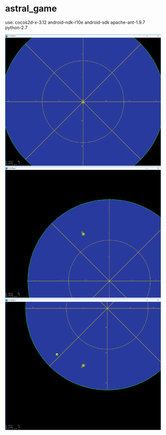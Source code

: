 # astral_game
use:
  cocos2d-x-3.12
  android-ndk-r10e
  android-sdk
  apache-ant-1.9.7
  python-2.7
  
![alt text](https://github.com/eranight/astral_game/blob/master/Screenshots/1.png)
![alt text](https://github.com/eranight/astral_game/blob/master/Screenshots/2.png)
![alt text](https://github.com/eranight/astral_game/blob/master/Screenshots/3.png)
